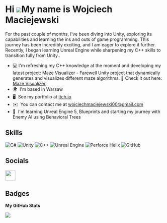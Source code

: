 Hi ![](https://user-images.githubusercontent.com/18350557/176309783-0785949b-9127-417c-8b55-ab5a4333674e.gif)My name is Wojciech Maciejewski
============================================================================================================================================

For the past couple of months, I've been diving into Unity, exploring its capabilities and learning the ins and outs of game programming. This journey has been incredibly exciting, and I am eager to explore it further. Recently, I began learning Unreal Engine while sharpening my C++ skills to transition fully from Unity..


* 💻  I'm refreshing my C++ knowledge at the moment and developing my latest project: Maze Visualizer - Farewell Unity project that dynamically generates and visualizes different maze algorithms. 
      🔗 Check it out here: [Maze Visualizer](https://github.com/WojtusMientus/Maze_Visualizer)
* 🌍  I'm based in Warsaw
* 🖥️  See my portfolio at [Itch.io](http://wojciech-maciejewski.itch.io/)
* ✉️  You can contact me at [wojciechmaciejewski00@gmail.com](mailto:wojciechmaciejewski00@gmail.com)
* 📓  I'm learning Unreal Engine 5, Blueprints and starting my journey with Enemy AI using Behavioral Trees



## Skills

![C#](https://img.shields.io/badge/c%23-%23239120.svg?style=for-the-badge&logo=csharp&logoColor=white) 
![Unity](https://img.shields.io/badge/Unity-%2300308F?style=for-the-badge&logo=unity&logoColor=white) 
![C++](https://img.shields.io/badge/c++-%2300599C.svg?style=for-the-badge&logo=c%2B%2B&logoColor=white) 
![Unreal Engine](https://img.shields.io/badge/Unreal_Engine-violet?style=for-the-badge&logo=unrealengine&logoColor=white)
![Perforce Helix](https://img.shields.io/badge/-PERFORCE%20HELIX-404040?style=for-the-badge&logo=Perforce&logoColor=white) 
![GitHub](https://img.shields.io/badge/github-%23121011.svg?style=for-the-badge&logo=github&logoColor=white)


## Socials

<p align="left"> <a href="https://www.linkedin.com/in/wojciech--maciejewski/" target="_blank" rel="noreferrer"> <picture> <source media="(prefers-color-scheme: dark)" srcset="https://raw.githubusercontent.com/danielcranney/readme-generator/main/public/icons/socials/linkedin-dark.svg" /> <source media="(prefers-color-scheme: light)" srcset="https://raw.githubusercontent.com/danielcranney/readme-generator/main/public/icons/socials/linkedin.svg" /> <img src="https://raw.githubusercontent.com/danielcranney/readme-generator/main/public/icons/socials/linkedin.svg" width="32" height="32" /> </picture> </a></p>

## Badges

<b>My GitHub Stats</b>

<a href="http://www.github.com/WojtusMientus"><img src="https://github-readme-streak-stats.herokuapp.com/?user=WojtusMientus&stroke=ffffff&background=1c1917&ring=0891b2&fire=0891b2&currStreakNum=ffffff&currStreakLabel=0891b2&sideNums=ffffff&sideLabels=ffffff&dates=ffffff&hide_border=true" /></a>
